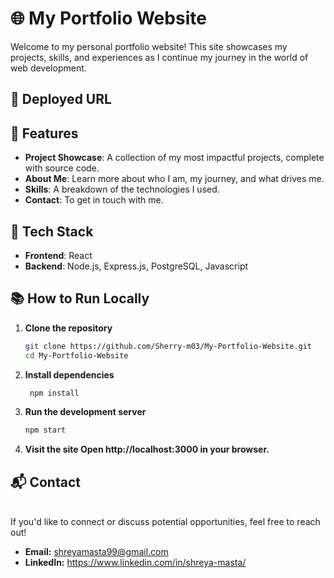 # 🌐 My Portfolio Website

Welcome to my personal portfolio website! This site showcases my projects, skills, and experiences as I continue my journey in the world of web development.

## 🔗 Deployed URL

## 🚀 Features

- **Project Showcase**: A collection of my most impactful projects, complete with source code.
- **About Me**: Learn more about who I am, my journey, and what drives me.
- **Skills**: A breakdown of the technologies I used.
- **Contact**: To get in touch with me.

## 🔧 Tech Stack

- **Frontend**: React
- **Backend**: Node.js, Express.js, PostgreSQL, Javascript

## 📚 How to Run Locally

1. **Clone the repository**
   ```bash
   git clone https://github.com/Sherry-m03/My-Portfolio-Website.git
   cd My-Portfolio-Website
   ```
2. **Install dependencies**
   ```bash
    npm install
   ```
3. **Run the development server**
   ```bash
   npm start
   ```
4. **Visit the site Open http://localhost:3000 in your browser.**

## 📬 Contact

</br>
If you'd like to connect or discuss potential opportunities, feel free to reach out!

- **Email:** shreyamasta99@gmail.com
- **LinkedIn:** https://www.linkedin.com/in/shreya-masta/
